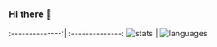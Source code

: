 ### Hi there 👋
<!--
**PepiZlatev/PepiZlatev** is a ✨ _special_ ✨ repository because its `README.md` (this file) appears on your GitHub profile.

Here are some ideas to get you started:

- 🔭 I’m currently working on ...
- 🌱 I’m currently learning ...
- 👯 I’m looking to collaborate on ...
- 🤔 I’m looking for help with ...
- 💬 Ask me about ...
- 📫 How to reach me: ...
- 😄 Pronouns: ...
- ⚡ Fun fact: ...
-->
:--------------:| :--------------:
![stats](https://github-readme-stats.vercel.app/api?username=PepiZlatev&theme=radical) | ![languages](https://github-readme-stats.vercel.app/api/top-langs/?username=SUYASHPATIL400&show_icons=true&theme=radical)
